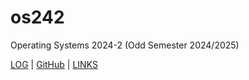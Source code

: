 # os242
Operating Systems 2024-2 (Odd Semester 2024/2025)

[LOG](TXT/mylog.txt) | [GitHub](https://github.com/khansakhai/os242/) | [LINKS](links.md)
